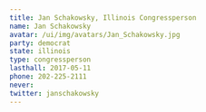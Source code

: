 ```yaml
---
title: Jan Schakowsky, Illinois Congressperson
name: Jan Schakowsky
avatar: /ui/img/avatars/Jan_Schakowsky.jpg
party: democrat
state: illinois
type: congressperson
lasthall: 2017-05-11
phone: 202-225-2111
never: 
twitter: janschakowsky
---
```

